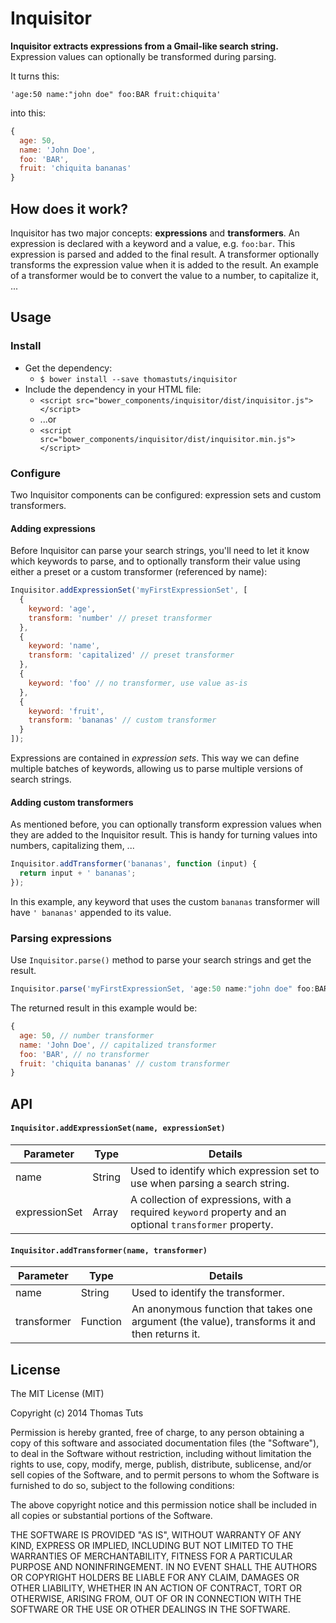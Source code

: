 # Inquisitor

**Inquisitor extracts expressions from a Gmail-like search string.** Expression values can optionally be transformed during parsing.

It turns this:

`'age:50 name:"john doe" foo:BAR fruit:chiquita'`

into this:

```js
{
  age: 50,
  name: 'John Doe',
  foo: 'BAR',
  fruit: 'chiquita bananas'
}
```

## How does it work?
Inquisitor has two major concepts: **expressions** and **transformers**. An expression is declared with a keyword and a value, e.g. `foo:bar`. This expression is parsed and added to the final result. A transformer optionally transforms the expression value when it is added to the result. An example of a transformer would be to convert the value to a number, to capitalize it, ...

## Usage

### Install
* Get the dependency:
  * `$ bower install --save thomastuts/inquisitor`
* Include the dependency in your HTML file:
  * `<script src="bower_components/inquisitor/dist/inquisitor.js"></script>`
  * ...or
  * `<script src="bower_components/inquisitor/dist/inquisitor.min.js"></script>`

### Configure
Two Inquisitor components can be configured: expression sets and custom transformers.

#### Adding expressions
Before Inquisitor can parse your search strings, you'll need to let it know which keywords to parse, and to optionally transform their value using either a preset or a custom transformer (referenced by name):
```js
Inquisitor.addExpressionSet('myFirstExpressionSet', [
  {
    keyword: 'age',
    transform: 'number' // preset transformer
  },
  {
    keyword: 'name',
    transform: 'capitalized' // preset transformer
  },
  {
    keyword: 'foo' // no transformer, use value as-is
  },
  {
    keyword: 'fruit',
    transform: 'bananas' // custom transformer
  }
]);
```
Expressions are contained in *expression sets*. This way we can define multiple batches of keywords, allowing us to parse multiple versions of search strings.

#### Adding custom transformers
As mentioned before, you can optionally transform expression values when they are added to the Inquisitor result. This is handy for turning values into numbers, capitalizing them, ...
```js
Inquisitor.addTransformer('bananas', function (input) {
  return input + ' bananas';
});
```
In this example, any keyword that uses the custom `bananas` transformer will have `' bananas'` appended to its value.

### Parsing expressions
Use `Inquisitor.parse()` method to parse your search strings and get the result.

```js
Inquisitor.parse('myFirstExpressionSet, 'age:50 name:"john doe" foo:BAR fruit:chiquita');
```
The returned result in this example would be:

```js
{
  age: 50, // number transformer
  name: 'John Doe', // capitalized transformer
  foo: 'BAR', // no transformer
  fruit: 'chiquita bananas' // custom transformer
}
```

## API
#### `Inquisitor.addExpressionSet(name, expressionSet)`
Parameter      | Type          | Details
-------------- | ------------- |-------------
name           | String        | Used to identify which expression set to use when parsing a search string.
expressionSet  | Array         | A collection of expressions, with a required `keyword` property and an optional `transformer` property.

#### `Inquisitor.addTransformer(name, transformer)`
Parameter      | Type          | Details
-------------- | ------------- |-------------
name           | String        | Used to identify the transformer.
transformer    | Function      | An anonymous function that takes one argument (the value), transforms it and then returns it.

## License

The MIT License (MIT)

Copyright (c) 2014 Thomas Tuts

Permission is hereby granted, free of charge, to any person obtaining a copy
of this software and associated documentation files (the "Software"), to deal
in the Software without restriction, including without limitation the rights
to use, copy, modify, merge, publish, distribute, sublicense, and/or sell
copies of the Software, and to permit persons to whom the Software is
furnished to do so, subject to the following conditions:

The above copyright notice and this permission notice shall be included in all
copies or substantial portions of the Software.

THE SOFTWARE IS PROVIDED "AS IS", WITHOUT WARRANTY OF ANY KIND, EXPRESS OR
IMPLIED, INCLUDING BUT NOT LIMITED TO THE WARRANTIES OF MERCHANTABILITY,
FITNESS FOR A PARTICULAR PURPOSE AND NONINFRINGEMENT. IN NO EVENT SHALL THE
AUTHORS OR COPYRIGHT HOLDERS BE LIABLE FOR ANY CLAIM, DAMAGES OR OTHER
LIABILITY, WHETHER IN AN ACTION OF CONTRACT, TORT OR OTHERWISE, ARISING FROM,
OUT OF OR IN CONNECTION WITH THE SOFTWARE OR THE USE OR OTHER DEALINGS IN THE
SOFTWARE.
